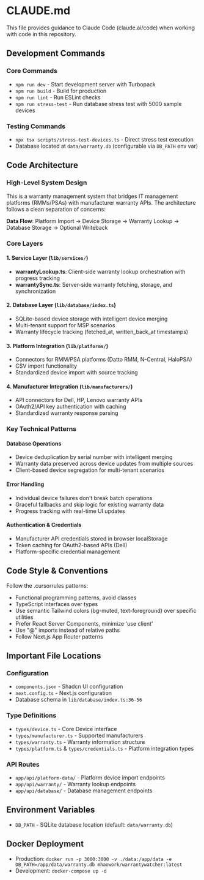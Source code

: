 # CLAUDE.md

This file provides guidance to Claude Code (claude.ai/code) when working with code in this repository.

## Development Commands

### Core Commands
- `npm run dev` - Start development server with Turbopack
- `npm run build` - Build for production
- `npm run lint` - Run ESLint checks  
- `npm run stress-test` - Run database stress test with 5000 sample devices

### Testing Commands
- `npx tsx scripts/stress-test-devices.ts` - Direct stress test execution
- Database located at `data/warranty.db` (configurable via `DB_PATH` env var)

## Code Architecture

### High-Level System Design
This is a warranty management system that bridges IT management platforms (RMMs/PSAs) with manufacturer warranty APIs. The architecture follows a clean separation of concerns:

**Data Flow**: Platform Import → Device Storage → Warranty Lookup → Database Storage → Optional Writeback

### Core Layers

#### 1. Service Layer (`lib/services/`)
- **warrantyLookup.ts**: Client-side warranty lookup orchestration with progress tracking
- **warrantySync.ts**: Server-side warranty fetching, storage, and synchronization

#### 2. Database Layer (`lib/database/index.ts`)
- SQLite-based device storage with intelligent device merging
- Multi-tenant support for MSP scenarios
- Warranty lifecycle tracking (fetched_at, written_back_at timestamps)

#### 3. Platform Integration (`lib/platforms/`)
- Connectors for RMM/PSA platforms (Datto RMM, N-Central, HaloPSA)
- CSV import functionality
- Standardized device import with source tracking

#### 4. Manufacturer Integration (`lib/manufacturers/`)
- API connectors for Dell, HP, Lenovo warranty APIs
- OAuth2/API key authentication with caching
- Standardized warranty response parsing

### Key Technical Patterns

#### Database Operations
- Device deduplication by serial number with intelligent merging
- Warranty data preserved across device updates from multiple sources
- Client-based device segregation for multi-tenant scenarios

#### Error Handling
- Individual device failures don't break batch operations
- Graceful fallbacks and skip logic for existing warranty data
- Progress tracking with real-time UI updates

#### Authentication & Credentials
- Manufacturer API credentials stored in browser localStorage
- Token caching for OAuth2-based APIs (Dell)
- Platform-specific credential management

## Code Style & Conventions

Follow the .cursorrules patterns:
- Functional programming patterns, avoid classes
- TypeScript interfaces over types
- Use semantic Tailwind colors (bg-muted, text-foreground) over specific utilities
- Prefer React Server Components, minimize 'use client'
- Use "@" imports instead of relative paths
- Follow Next.js App Router patterns

## Important File Locations

### Configuration
- `components.json` - Shadcn UI configuration
- `next.config.ts` - Next.js configuration
- Database schema in `lib/database/index.ts:36-56`

### Type Definitions
- `types/device.ts` - Core Device interface
- `types/manufacturer.ts` - Supported manufacturers
- `types/warranty.ts` - Warranty information structure
- `types/platform.ts` & `types/credentials.ts` - Platform integration types

### API Routes
- `app/api/platform-data/` - Platform device import endpoints
- `app/api/warranty/` - Warranty lookup endpoints  
- `app/api/database/` - Database management endpoints

## Environment Variables
- `DB_PATH` - SQLite database location (default: `data/warranty.db`)

## Docker Deployment
- Production: `docker run -p 3000:3000 -v ./data:/app/data -e DB_PATH=/app/data/warranty.db mhaowork/warrantywatcher:latest`
- Development: `docker-compose up -d`